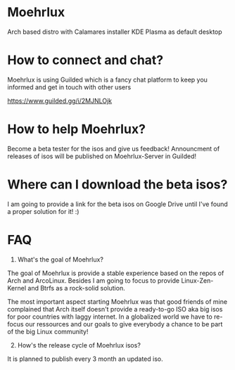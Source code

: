 # Moehrlux

Arch based distro with Calamares installer KDE Plasma as default desktop

# How to connect and chat?

Moehrlux is using Guilded which is a fancy chat platform to keep you informed and get in touch with other users

https://www.guilded.gg/i/2MJNLOjk

# How to help Moehrlux? 

Become a beta tester for the isos and give us feedback! Announcment of releases of isos will be published on Moehrlux-Server in Guilded! 

# Where can I download the beta isos?

I am going to provide a link for the beta isos on Google Drive until I've found a proper solution for it! :) 

# FAQ

1. What's the goal of Moehrlux?

The goal of Moehrlux is provide a stable experience based on the repos of Arch and ArcoLinux. Besides I am going to focus to provide Linux-Zen-Kernel and Btrfs as a rock-solid solution.

The most important aspect starting Moehrlux was that good friends of mine complained that Arch itself doesn't provide a ready-to-go ISO aka big isos for poor countries with laggy internet. In a globalized world we have to re-focus our ressources and our goals to give everybody a chance to be part of the big Linux community!

2. How's the release cycle of Moehrlux isos?

It is planned to publish every 3 month an updated iso.

